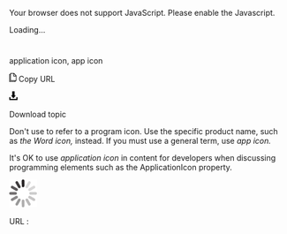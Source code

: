 Your browser does not support JavaScript. Please enable the Javascript.

Loading...

# 

application icon, app icon

![Copy URL](media/application-icon-app-icon/Copy.png)
Copy URL

![Download](media/application-icon-app-icon/Download.png)

Download topic

Don't use to refer to a program icon. Use the specific product name, such as *the* *Word* *icon,* instead. If you must use a general term, use *app icon.*

It's OK to use *application icon* in content for developers when discussing programming elements such as the ApplicationIcon property.

![In progress](media/application-icon-app-icon/activity-large.gif)

URL :
